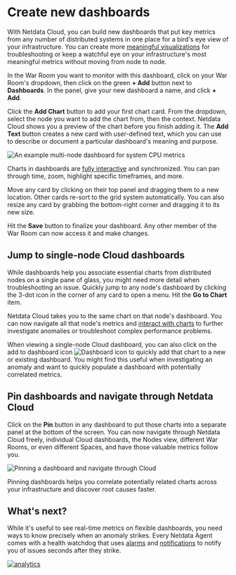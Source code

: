 <!--
title: "Create new dashboards"
description: "Create new dashboards in Netdata Cloud, with any number of metrics from any node on your infrastructure, for targeted troubleshooting."
custom_edit_url: https://github.com/netdata/netdata/edit/master/docs/visualize/create-dashboards.md
-->

# Create new dashboards

With Netdata Cloud, you can build new dashboards that put key metrics from any number of distributed systems in one
place for a bird's eye view of your infrastructure. You can create more [meaningful
visualizations](/docs/troubleshooting/README.md) for troubleshooting or keep a watchful eye on your infrastructure's
most meaningful metrics without moving from node to node.

In the War Room you want to monitor with this dashboard, click on your War Room's dropdown, then click on the green **+
Add** button next to **Dashboards**. In the panel, give your new dashboard a name, and click **+ Add**.

Click the **Add Chart** button to add your first chart card. From the dropdown, select the node you want to add the
chart from, then the context. Netdata Cloud shows you a preview of the chart before you finish adding it. The **Add
Text** button creates a new card with user-defined text, which you can use to describe or document a particular
dashboard's meaning and purpose.

![An example multi-node dashboard for system CPU
metrics](https://user-images.githubusercontent.com/1153921/93399129-c1661480-f831-11ea-9570-a5bd401f54db.png)

Charts in dashboards are [fully interactive](/docs/visualize/interact-dashboards-charts.md) and synchronized. You can
pan through time, zoom, highlight specific timeframes, and more.

Move any card by clicking on their top panel and dragging them to a new location. Other cards re-sort to the grid system
automatically. You can also resize any card by grabbing the bottom-right corner and dragging it to its new size.

Hit the **Save** button to finalize your dashboard. Any other member of the War Room can now access it and make changes.

## Jump to single-node Cloud dashboards

While dashboards help you associate essential charts from distributed nodes on a single pane of glass, you might need
more detail when troubleshooting an issue. Quickly jump to any node's dashboard by clicking the 3-dot icon in the corner
of any card to open a menu. Hit the **Go to Chart** item.

Netdata Cloud takes you to the same chart on that node's dashboard. You can now navigate all that node's metrics and
[interact with charts](/docs/visualize/interact-dashboards-charts.md) to further investigate anomalies or troubleshoot
complex performance problems.

When viewing a single-node Cloud dashboard, you can also click on the add to dashboard icon <img
src="https://user-images.githubusercontent.com/1153921/87587846-827fdb00-c697-11ea-9f31-aed0b8c6afba.png" alt="Dashboard
icon" class="image-inline" /> to quickly add that chart to a new or existing dashboard. You might find this useful when investigating an anomaly and want to quickly populate a dashboard with potentially correlated metrics.

## Pin dashboards and navigate through Netdata Cloud

Click on the **Pin** button in any dashboard to put those charts into a separate panel at the bottom of the screen. You
can now navigate through Netdata Cloud freely, individual Cloud dashboards, the Nodes view, different War Rooms, or even
different Spaces, and have those valuable metrics follow you.

![Pinning a dashboard and navigate through Cloud](https://user-images.githubusercontent.com/1153921/93499810-4e5bad00-f8c8-11ea-9b3f-173d4ba0aaa7.gif)

Pinning dashboards helps you correlate potentially related charts across your infrastructure and discover root causes
faster.

## What's next?

While it's useful to see real-time metrics on flexible dashboards, you need ways to know precisely when an anomaly
strikes. Every Netdata Agent comes with a health watchdog that uses [alarms](/docs/monitor/configure-alarms.md) and
[notifications](/docs/monitor/enable-notifications.md) to notify you of issues seconds after they strike.

[![analytics](https://www.google-analytics.com/collect?v=1&aip=1&t=pageview&_s=1&ds=github&dr=https%3A%2F%2Fgithub.com%2Fnetdata%2Fnetdata&dl=https%3A%2F%2Fmy-netdata.io%2Fgithub%2Fdocs%2Fvisualize%2Fcreate-dashboards&_u=MAC~&cid=5792dfd7-8dc4-476b-af31-da2fdb9f93d2&tid=UA-64295674-3)](<>)
